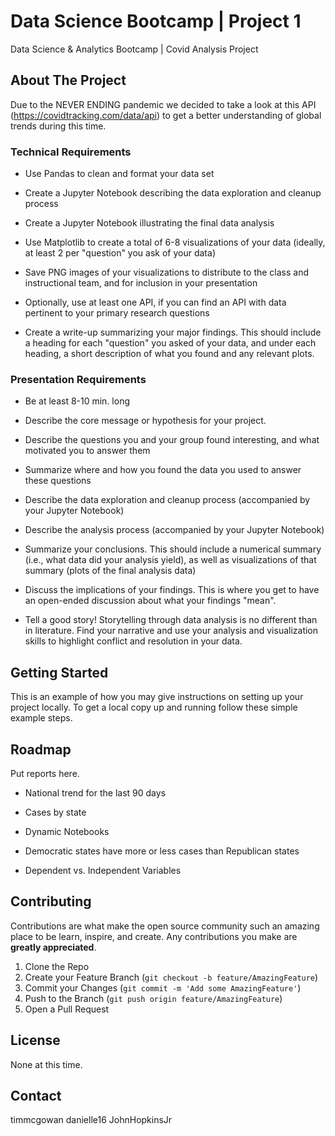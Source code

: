 # Data Science Bootcamp | Project 1


Data Science &amp; Analytics Bootcamp | Covid Analysis Project 


<!-- ABOUT THE PROJECT -->
## About The Project

Due to the NEVER ENDING pandemic we decided to take a look at this API (https://covidtracking.com/data/api) to get a better understanding of global trends during this time. 

### Technical Requirements 
 * Use Pandas to clean and format your data set

 * Create a Jupyter Notebook describing the data exploration and cleanup process

 * Create a Jupyter Notebook illustrating the final data analysis

 * Use Matplotlib to create a total of 6-8 visualizations of your data (ideally, at least 2 per "question" you ask of your data)

 * Save PNG images of your visualizations to distribute to the class and instructional team, and for inclusion in your presentation

 * Optionally, use at least one API, if you can find an API with data pertinent to your primary research questions

 * Create a write-up summarizing your major findings. This should include a heading for each "question" you asked of your data, and under each heading, a short description of what you found and any relevant plots.


### Presentation Requirements 
 * Be at least 8-10 min. long

 * Describe the core message or hypothesis for your project.

 * Describe the questions you and your group found interesting, and what motivated you to answer them

 * Summarize where and how you found the data you used to answer these questions

 * Describe the data exploration and cleanup process (accompanied by your Jupyter Notebook)

 * Describe the analysis process (accompanied by your Jupyter Notebook)

 * Summarize your conclusions. This should include a numerical summary (i.e., what data did your analysis yield), as well as visualizations of that summary (plots of the final analysis data)

 * Discuss the implications of your findings. This is where you get to have an open-ended discussion about what your findings "mean".

 * Tell a good story! Storytelling through data analysis is no different than in literature. Find your narrative and use your analysis and visualization skills to highlight conflict and resolution in your data.

<!-- GETTING STARTED -->
## Getting Started

This is an example of how you may give instructions on setting up your project locally.
To get a local copy up and running follow these simple example steps.


<!-- ROADMAP -->
## Roadmap

Put reports here. 

* National trend for the last 90 days

* Cases by state 

* Dynamic Notebooks 

* Democratic states have more or less cases than Republican states 

* Dependent vs. Independent Variables 


<!-- CONTRIBUTING -->
## Contributing

Contributions are what make the open source community such an amazing place to be learn, inspire, and create. Any contributions you make are **greatly appreciated**.

1. Clone the Repo
2. Create your Feature Branch (`git checkout -b feature/AmazingFeature`)
3. Commit your Changes (`git commit -m 'Add some AmazingFeature'`)
4. Push to the Branch (`git push origin feature/AmazingFeature`)
5. Open a Pull Request


<!-- LICENSE -->
## License

None at this time.


<!-- CONTACT -->
## Contact

timmcgowan
danielle16
JohnHopkinsJr